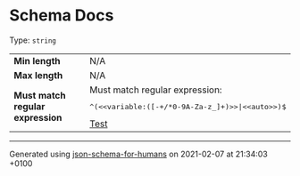 # Schema Docs

Type: `string`

<table>
 	<tr>
    <td><b>Min length</b></td>
    <td>N/A</td>
 	</tr>
	<tr>
    <td><b>Max length</b></td>
    <td>N/A</td>
	</tr>
    <tr>
    <td><b>Must match regular expression</b></td>
    <td>Must match regular expression: <pre>^(&lt;&lt;variable:([-+/*0-9A-Za-z_]+)&gt;&gt;|&lt;&lt;auto&gt;&gt;)$</pre> <a href="https://regex101.com/?regex=^(&lt;&lt;variable:([-+/*0-9A-Za-z_]+)&gt;&gt;|&lt;&lt;auto&gt;&gt;)$">Test</a></td>
	</tr>
</table>

----------------------------------------------------------------------------------------------------------------------------
Generated using [json-schema-for-humans](https://github.com/coveooss/json-schema-for-humans) on 2021-02-07 at 21:34:03 +0100